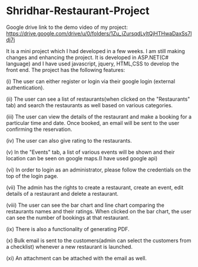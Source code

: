 # Shridhar-Restaurant-Project
Google drive link to the demo video of my project: https://drive.google.com/drive/u/0/folders/1Zu_jZursqdLyltQjHTHwaDaxSs7ldj7j

It is a mini project which I had developed in a few weeks. I am still making changes and enhancing the project. It is developed in ASP.NET(C# language) and I have used javascript, jquery, 
HTML,CSS to develop the front end. The project has the following features:

(i) The user can either register or login via their google login (external authentication).

(ii) The user can see a list of restaurants(when clicked on the "Restaurants" tab) and search the restaurants as well based on various categories.

(iii) The user can view the details of the restaurant and make a booking for a particular time and date. Once booked, an email will be sent to the user confirming the reservation.

(iv) The user can also give rating to the restaurants.

(v) In the "Events" tab, a list of various events will be shown and their location can be seen on google maps.(I have used google api)

(vi) In order to login as an administrator, please follow the credentials on the top of the login page.

(vii) The admin has the rights to create a restaurant, create an event, edit details of a restaurant and delete a restaurant.

(viii) The user can see the bar chart and line chart comparing the restaurants names and their ratings. When clicked on the bar chart, the user can see the number of bookings at that restaurant.

(ix) There is also a functionality of generating PDF.

(x) Bulk email is sent to the customers(admin can select the customers from a checklist) whenever a new restaurant is launched.

(xi) An attachment can be attached with the email as well.

